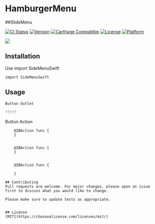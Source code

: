 # HamburgerMenu
##SlideMenu

[![CI Status](https://travis-ci.org/exyte/Macaw.svg?style=flat)](https://travis-ci.org/exyte/Macaw)
[![Version](https://img.shields.io/cocoapods/v/Macaw.svg?style=flat)](http://cocoapods.org/pods/Macaw)
[![Carthage Compatible](https://img.shields.io/badge/Carthage-compatible-0473B3.svg?style=flat)](https://github.com/Carthage/Carthage)
[![License](https://img.shields.io/cocoapods/l/Macaw.svg?style=flat)](http://cocoapods.org/pods/Macaw)
[![Platform](https://img.shields.io/cocoapods/p/Macaw.svg?style=flat)](http://cocoapods.org/pods/Macaw)

![](name-of-giphy.gif)

## Installation

Use import SideMenuSwift

```
import SideMenuSwift
```

## Usage

```Swift
Button Outlet

?????
```
Button Action

```
    @IBAction func {
    }
    
    
    @IBAction func {
    }
    
    
    @IBAction func {
        
    }
    
## Contributing
Pull requests are welcome. For major changes, please open an issue first to discuss what you would like to change.

Please make sure to update tests as appropriate.


## License
[MIT](https://choosealicense.com/licenses/mit/)
